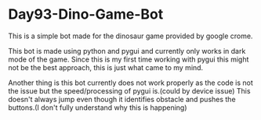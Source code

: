 # Day93-Dino-Game-Bot
This is a simple bot made for the dinosaur game provided by google crome.

This bot is made using python and pygui and currently only works in dark mode of the game. Since this is my first time working with pygui this might not be the best approach, this is just what came to my mind.

Another thing is this bot currently does not work properly as the code is not the issue but the speed/processing of pygui is.(could by device issue) This doesn't always jump even though it identifies obstacle and pushes the buttons.(I don't fully understand why this is happening)
